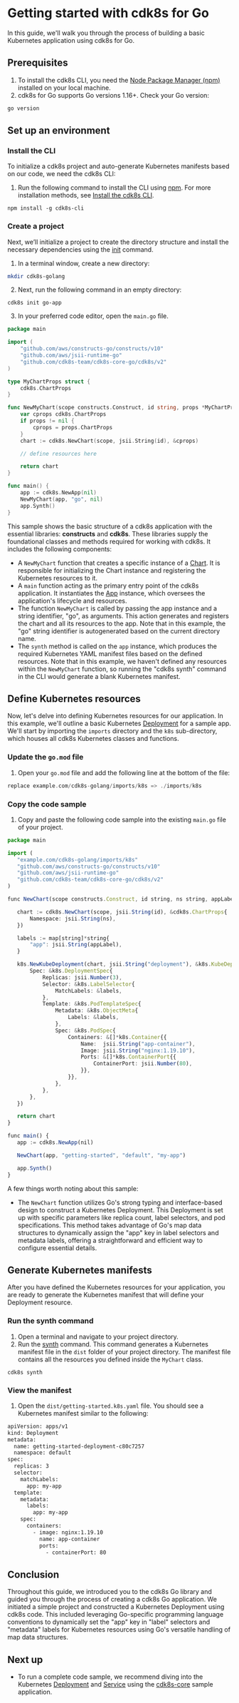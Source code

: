 # Getting started with cdk8s for Go
In this guide, we'll walk you through the process of building a basic Kubernetes application using cdk8s for Go.

## Prerequisites
1. To install the cdk8s CLI, you need the [Node Package Manager (npm)](https://docs.npmjs.com/downloading-and-installing-node-js-and-npm) installed on your local machine. 
2. cdk8s for Go supports Go versions 1.16+. Check your Go version:
```bash
go version
```

## Set up an environment
### Install the CLI
To initialize a cdk8s project and auto-generate Kubernetes manifests based on our code, we need the cdk8s CLI:

1. Run the following command to install the CLI using [npm](https://docs.npmjs.com/downloading-and-installing-node-js-and-npm). For more installation methods, see [Install the cdk8s CLI](cli/installation.md).
```console
npm install -g cdk8s-cli
```

### Create a project
Next, we’ll initialize a project to create the directory structure and install the necessary dependencies using the [init](https://cdk8s.io/docs/latest/cli/init/) command. 

 1. In a terminal window, create a new directory:
```bash
mkdir cdk8s-golang
```

2. Next, run the following command in an empty directory: 
```console
cdk8s init go-app
```

3. In your preferred code editor, open the `main.go` file. 
```go
package main

import (
	"github.com/aws/constructs-go/constructs/v10"
	"github.com/aws/jsii-runtime-go"
	"github.com/cdk8s-team/cdk8s-core-go/cdk8s/v2"
)

type MyChartProps struct {
	cdk8s.ChartProps
}

func NewMyChart(scope constructs.Construct, id string, props *MyChartProps) cdk8s.Chart {
	var cprops cdk8s.ChartProps
	if props != nil {
		cprops = props.ChartProps
	}
	chart := cdk8s.NewChart(scope, jsii.String(id), &cprops)

	// define resources here

	return chart
}

func main() {
	app := cdk8s.NewApp(nil)
	NewMyChart(app, "go", nil)
	app.Synth()
}
```

This sample shows the basic structure of a cdk8s application with the essential libraries: **constructs** and **cdk8s**. These libraries supply the foundational classes and methods required for working with cdk8s. It includes the following components:

   * A `NewMyChart` function that creates a specific instance of a [Chart](https://pkg.go.dev/github.com/cdk8s-team/cdk8s-core-go/cdk8s/v2#Chart). It is responsible for initializing the Chart instance and registering the Kubernetes resources to it.
   * A `main` function acting as the primary entry point of the cdk8s application. It instantiates the [App](https://pkg.go.dev/github.com/cdk8s-team/cdk8s-core-go/cdk8s/v2#App) instance, which oversees the application's lifecycle and resources.
   * The function `NewMyChart` is called by passing the app instance and a string identifier, "go", as arguments. This action generates and registers the chart and all its resources to the app. Note that in this example, the "go" string identifier is autogenerated based on the current directory name.
   * The `synth` method is called on the `app` instance, which produces the required Kubernetes YAML manifest files based on the defined resources. Note that in this example, we haven't defined any resources within the `NewMyChart` function, so running the "cdk8s synth" command in the CLI would generate a blank Kubernetes manifest.

 ## Define Kubernetes resources
 Now, let's delve into defining Kubernetes resources for our application. In this example, we'll outline a basic Kubernetes [Deployment](https://kubernetes.io/docs/concepts/workloads/controllers/deployment/) for a sample app. We'll start by importing the `imports` directory and the `k8s` sub-directory, which houses all cdk8s Kubernetes classes and functions.

### Update the `go.mod` file
1. Open your `go.mod` file and add the following line at the bottom of the file:
```go
replace example.com/cdk8s-golang/imports/k8s => ./imports/k8s
```

 ### Copy the code sample
1. Copy and paste the following code sample into the existing `main.go` file of your project.
 ```typescript
package main

import (
	"example.com/cdk8s-golang/imports/k8s"
	"github.com/aws/constructs-go/constructs/v10"
	"github.com/aws/jsii-runtime-go"
	"github.com/cdk8s-team/cdk8s-core-go/cdk8s/v2"
)

func NewChart(scope constructs.Construct, id string, ns string, appLabel string) cdk8s.Chart {

	chart := cdk8s.NewChart(scope, jsii.String(id), &cdk8s.ChartProps{
		Namespace: jsii.String(ns),
	})

	labels := map[string]*string{
		"app": jsii.String(appLabel),
	}

	k8s.NewKubeDeployment(chart, jsii.String("deployment"), &k8s.KubeDeploymentProps{
		Spec: &k8s.DeploymentSpec{
			Replicas: jsii.Number(3),
			Selector: &k8s.LabelSelector{
				MatchLabels: &labels,
			},
			Template: &k8s.PodTemplateSpec{
				Metadata: &k8s.ObjectMeta{
					Labels: &labels,
				},
				Spec: &k8s.PodSpec{
					Containers: &[]*k8s.Container{{
						Name:  jsii.String("app-container"),
						Image: jsii.String("nginx:1.19.10"),
						Ports: &[]*k8s.ContainerPort{{
							ContainerPort: jsii.Number(80),
						}},
					}},
				},
			},
		},
	})

	return chart
}

func main() {
	app := cdk8s.NewApp(nil)

	NewChart(app, "getting-started", "default", "my-app")

	app.Synth()
}
 ```

 A few things worth noting about this sample:

- The `NewChart` function utilizes Go's strong typing and interface-based design to construct a Kubernetes Deployment. This Deployment is set up with specific parameters like replica count, label selectors, and pod specifications. This method takes advantage of Go's map data structures to dynamically assign the "app" key in label selectors and metadata labels, offering a straightforward and efficient way to configure essential details.

## Generate Kubernetes manifests
After you have defined the Kubernetes resources for your application, you are ready to generate the Kubernetes manifest that will define your Deployment resource. 

### Run the synth command
1. Open a terminal and navigate to your project directory.
2. Run the [synth](https://cdk8s.io/docs/latest/cli/synth/) command. This command generates a Kubernetes manifest file in the `dist` folder of your project directory. The manifest file contains all the resources you defined inside the `MyChart` class.
```console
cdk8s synth
```

### View the manifest
1. Open the `dist/getting-started.k8s.yaml` file. You should see a Kubernetes manifest similar to the following:
```bash
apiVersion: apps/v1
kind: Deployment
metadata:
  name: getting-started-deployment-c80c7257
  namespace: default
spec:
  replicas: 3
  selector:
    matchLabels:
      app: my-app
  template:
    metadata:
      labels:
        app: my-app
    spec:
      containers:
        - image: nginx:1.19.10
          name: app-container
          ports:
            - containerPort: 80
```
## Conclusion
Throughout this guide, we introduced you to the cdk8s Go library and guided you through the process of creating a cdk8s Go application. We initiated a simple project and constructed a Kubernetes Deployment using cdk8s code. This included leveraging Go-specific programming language conventions to dynamically set the "app" key in "label" selectors and "metadata" labels for Kubernetes resources using Go's versatile handling of map data structures.

## Next up
- To run a complete code sample, we recommend diving into the Kubernetes [Deployment](https://kubernetes.io/docs/concepts/workloads/controllers/deployment/) and [Service](https://kubernetes.io/docs/concepts/services-networking/service/) using the [cdk8s-core](https://github.com/cdk8s-team/cdk8s-examples/blob/main/go/cdk8s-core/main.go) sample application.
